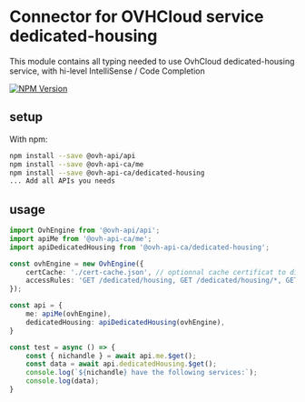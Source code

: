 # Connector for OVHCloud service dedicated-housing

This module contains all typing needed to use OvhCloud dedicated-housing service, with hi-level IntelliSense / Code Completion

[![NPM Version](https://img.shields.io/npm/v/@ovh-api-ca/dedicated-housing.svg?style=flat)](https://www.npmjs.org/package/@ovh-api-ca/dedicated-housing)

## setup

With npm:
````bash
npm install --save @ovh-api/api
npm install --save @ovh-api-ca/me
npm install --save @ovh-api-ca/dedicated-housing
... Add all APIs you needs
````

## usage

````typescript
import OvhEngine from '@ovh-api/api';
import apiMe from '@ovh-api-ca/me';
import apiDedicatedHousing from '@ovh-api-ca/dedicated-housing';

const ovhEngine = new OvhEngine({ 
    certCache: './cert-cache.json', // optionnal cache certificat to disk
    accessRules: 'GET /dedicated/housing, GET /dedicated/housing/*, GET /me', // optionnal limit the requested privileges.
});

const api = {
    me: apiMe(ovhEngine),
    dedicatedHousing: apiDedicatedHousing(ovhEngine),
}

const test = async () => {
    const { nichandle } = await api.me.$get();
    const data = await api.dedicatedHousing.$get();
    console.log(`${nichandle} have the following services:`);
    console.log(data);
}

````